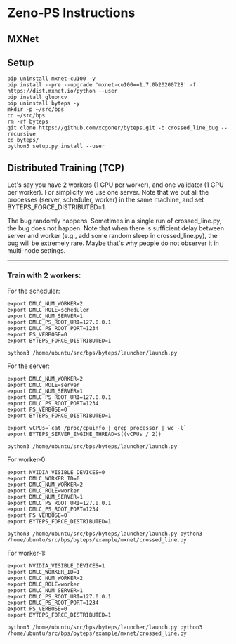 # Zeno-PS Instructions

## MXNet

## Setup

```
pip uninstall mxnet-cu100 -y
pip install --pre --upgrade 'mxnet-cu100==1.7.0b20200728' -f https://dist.mxnet.io/python --user
pip install gluoncv
pip uninstall byteps -y
mkdir -p ~/src/bps
cd ~/src/bps
rm -rf byteps
git clone https://github.com/xcgoner/byteps.git -b crossed_line_bug --recursive
cd byteps/
python3 setup.py install --user
```

## Distributed Training (TCP)

Let's say you have 2 workers (1 GPU per worker), and one validator (1 GPU per worker). For simplicity we use one server. 
Note that we put all the processes (server, scheduler, worker) in the same machine, and set BYTEPS_FORCE_DISTRIBUTED=1.

The bug randomly happens.
Sometimes in a single run of crossed_line.py, the bug does not happen.
Note that when there is sufficient delay between server and worker (e.g., add some random sleep in crossed_line.py), the bug will be extremely rare. 
Maybe that's why people do not observer it in multi-node settings.

------------

### Train with 2 workers:

For the scheduler:
```
export DMLC_NUM_WORKER=2
export DMLC_ROLE=scheduler
export DMLC_NUM_SERVER=1
export DMLC_PS_ROOT_URI=127.0.0.1
export DMLC_PS_ROOT_PORT=1234
export PS_VERBOSE=0
export BYTEPS_FORCE_DISTRIBUTED=1

python3 /home/ubuntu/src/bps/byteps/launcher/launch.py
```

For the server:
```
export DMLC_NUM_WORKER=2
export DMLC_ROLE=server
export DMLC_NUM_SERVER=1
export DMLC_PS_ROOT_URI=127.0.0.1
export DMLC_PS_ROOT_PORT=1234
export PS_VERBOSE=0
export BYTEPS_FORCE_DISTRIBUTED=1

export vCPUs=`cat /proc/cpuinfo | grep processor | wc -l`
export BYTEPS_SERVER_ENGINE_THREAD=$((vCPUs / 2))

python3 /home/ubuntu/src/bps/byteps/launcher/launch.py
```


For worker-0:
```
export NVIDIA_VISIBLE_DEVICES=0
export DMLC_WORKER_ID=0
export DMLC_NUM_WORKER=2
export DMLC_ROLE=worker
export DMLC_NUM_SERVER=1
export DMLC_PS_ROOT_URI=127.0.0.1
export DMLC_PS_ROOT_PORT=1234
export PS_VERBOSE=0
export BYTEPS_FORCE_DISTRIBUTED=1

python3 /home/ubuntu/src/bps/byteps/launcher/launch.py python3 /home/ubuntu/src/bps/byteps/example/mxnet/crossed_line.py

```

For worker-1:

```
export NVIDIA_VISIBLE_DEVICES=1
export DMLC_WORKER_ID=1
export DMLC_NUM_WORKER=2
export DMLC_ROLE=worker
export DMLC_NUM_SERVER=1
export DMLC_PS_ROOT_URI=127.0.0.1
export DMLC_PS_ROOT_PORT=1234
export PS_VERBOSE=0
export BYTEPS_FORCE_DISTRIBUTED=1

python3 /home/ubuntu/src/bps/byteps/launcher/launch.py python3 /home/ubuntu/src/bps/byteps/example/mxnet/crossed_line.py

```



